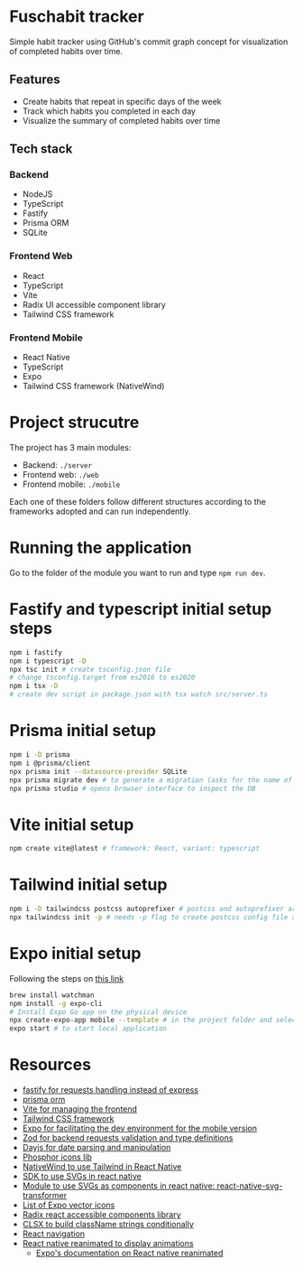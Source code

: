 # Fuschabit tracker

Simple habit tracker using GitHub's commit graph concept for visualization of completed habits over time.

## Features

- Create habits that repeat in specific days of the week
- Track which habits you completed in each day
- Visualize the summary of completed habits over time

## Tech stack

### Backend

- NodeJS
- TypeScript
- Fastify
- Prisma ORM
- SQLite

### Frontend Web

- React
- TypeScript
- Vite
- Radix UI accessible component library
- Tailwind CSS framework

### Frontend Mobile

- React Native
- TypeScript
- Expo
- Tailwind CSS framework (NativeWind)

# Project strucutre

The project has 3 main modules:

- Backend: `./server`
- Frontend web: `./web`
- Frontend mobile: `./mobile`

Each one of these folders follow different structures according to the frameworks adopted and can run independently.

# Running the application

Go to the folder of the module you want to run and type `npm run dev`.

# Fastify and typescript initial setup steps

```bash
npm i fastify
npm i typescript -D
npx tsc init # create tsconfig.json file
# change tsconfig.target from es2016 to es2020
npm i tsx -D
# create dev script in package.json with tsx watch src/server.ts
```

# Prisma initial setup

```bash
npm i -D prisma
npm i @prisma/client
npx prisma init --datasource-provider SQLite
npx prisma migrate dev # to generate a migration (asks for the name of the migration that will be concatenated to the name of the migration file)
npx prisma studio # opens browser interface to inspect the DB
```

# Vite initial setup

```bash
npm create vite@latest # framework: React, variant: typescript
```

# Tailwind initial setup

```bash
npm i -D tailwindcss postcss autoprefixer # postcss and autoprefixer are only required for the web project
npx tailwindcss init -p # needs -p flag to create postcss config file and integrate with Vite (to initialize tailwind on the mobile folder you don't need the -p flag)
```

# Expo initial setup

Following the steps on [this link](https://react-native.rocketseat.dev/expo-managed/macos)

```bash
brew install watchman
npm install -g expo-cli
# Install Expo Go app on the physical device
npx create-expo-app mobile --template # in the project folder and select template Basic (Typescript)
expo start # to start local application
```

# Resources

- [fastify for requests handling instead of express](https://www.fastify.io/)
- [prisma orm](https://www.prisma.io/)
- [Vite for managing the frontend](https://vitejs.dev/)
- [Tailwind CSS framework](https://tailwindcss.com/)
- [Expo for facilitating the dev environment for the mobile version](https://expo.dev/)
- [Zod for backend requests validation and type definitions](https://www.npmjs.com/package/zod)
- [Dayjs for date parsing and manipulation](https://www.npmjs.com/package/dayjs)
- [Phosphor icons lib](https://phosphoricons.com/)
- [NativeWind to use Tailwind in React Native](https://www.nativewind.dev/)
- [SDK to use SVGs in react native](https://docs.expo.dev/versions/latest/sdk/svg/)
- [Module to use SVGs as components in react native: react-native-svg-transformer](https://github.com/kristerkari/react-native-svg-transformer)
- [List of Expo vector icons](https://oblador.github.io/react-native-vector-icons/)
- [Radix react accessible components library](https://www.radix-ui.com/)
- [CLSX to build className strings conditionally](https://www.npmjs.com/package/clsx)
- [React navigation](https://reactnavigation.org/)
- [React native reanimated to display animations](https://docs.swmansion.com/react-native-reanimated/)
  - [Expo's documentation on React native reanimated](https://docs.expo.dev/versions/latest/sdk/reanimated/)
